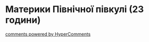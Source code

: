 <div id="hypercomments_widget" class="js-hypercomments-widget invisible"></div>

# Материки Північної півкулі (23 години)

<div class="js-hypercomments-container">
<a href="http://hypercomments.com" class="hc-link" title="comments widget">comments powered by HyperComments</a>
</div>